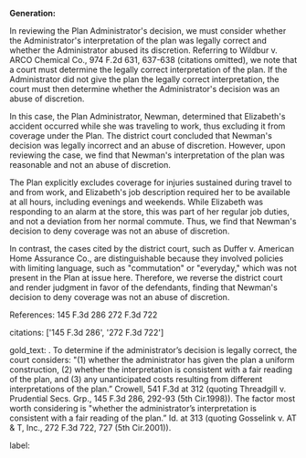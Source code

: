 **Generation:**



In reviewing the Plan Administrator's decision, we must consider whether the Administrator's interpretation of the plan was legally correct and whether the Administrator abused its discretion. Referring to Wildbur v. ARCO Chemical Co., 974 F.2d 631, 637-638 (citations omitted), we note that a court must determine the legally correct interpretation of the plan. If the Administrator did not give the plan the legally correct interpretation, the court must then determine whether the Administrator's decision was an abuse of discretion.

In this case, the Plan Administrator, Newman, determined that Elizabeth's accident occurred while she was traveling to work, thus excluding it from coverage under the Plan. The district court concluded that Newman's decision was legally incorrect and an abuse of discretion. However, upon reviewing the case, we find that Newman's interpretation of the plan was reasonable and not an abuse of discretion.

The Plan explicitly excludes coverage for injuries sustained during travel to and from work, and Elizabeth's job description required her to be available at all hours, including evenings and weekends. While Elizabeth was responding to an alarm at the store, this was part of her regular job duties, and not a deviation from her normal commute. Thus, we find that Newman's decision to deny coverage was not an abuse of discretion.

In contrast, the cases cited by the district court, such as Duffer v. American Home Assurance Co., are distinguishable because they involved policies with limiting language, such as "commutation" or "everyday," which was not present in the Plan at issue here. Therefore, we reverse the district court and render judgment in favor of the defendants, finding that Newman's decision to deny coverage was not an abuse of discretion.

References:
145 F.3d 286
272 F.3d 722



citations: ['145 F.3d 286', '272 F.3d 722']

gold_text: . To determine if the administrator’s decision is legally correct, the court considers: "(1) whether the administrator has given the plan a uniform construction, (2) whether the interpretation is consistent with a fair reading of the plan, and (3) any unanticipated costs resulting from different interpretations of the plan.” Crowell, 541 F.3d at 312 (quoting Threadgill v. Prudential Secs. Grp., 145 F.3d 286, 292-93 (5th Cir.1998)). The factor most worth considering is "whether the administrator’s interpretation is consistent with a fair reading of the plan.” Id. at 313 (quoting Gosselink v. AT & T, Inc., 272 F.3d 722, 727 (5th Cir.2001)).

label: 